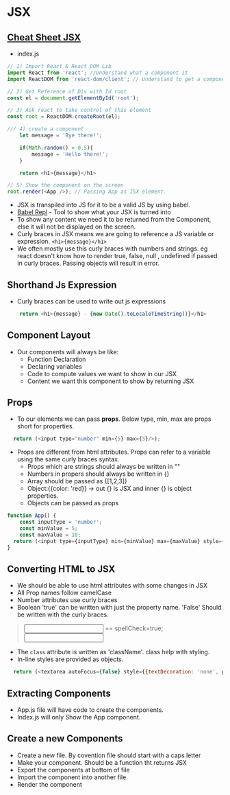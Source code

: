 # JSX
## [Cheat Sheet JSX](https://jsx-notes.vercel.app/)
* index.js
```js
// 1) Import React & React DOM Lib
import React from 'react'; //Understand what a component it
import ReactDOM from 'react-dom/client'; // Understand to get a component and show up in the browser.

// 2) Get Reference of Div with Id root
const el = document.getElementById('root');

// 3) Ask react to take control of this element
const root = ReactDOM.createRoot(el);

/// 4) create a component
    let message = 'Bye there!';

    if(Math.random() > 0.5){
        message = 'Hello there!';
    }

    return <h1>{message}</h1>

// 5) Show the component on the screen
root.render(<App />); // Passing App as JSX element.
```

* JSX is transpiled into JS for it to be a valid JS by using babel.
* [Babel Repl](babeljs.io/repl) - Tool to show what your JSX is turned into
* To show any content we need it to be returned from the Component, else it will not be displayed on the screen.
* Curly braces in JSX means we are going to reference a JS variable or expression. `<h1>{message}</h1>`
* We often mostly use this curly braces with numbers and strings. eg react doesn't know how to render true, false, null , undefined if passed in curly braces. Passing objects will result in error.

## Shorthand Js Expression
* Curly braces can be used to write out js expressions 
```js
    return <h1>{message} - {new Date().toLocaleTimeString()}</h1>
```

## Component Layout
* Our components will always be like:
  * Function Declaration
  * Declaring variables
  * Code to compute values we want to show in our JSX
  * Content we want this component to show by returning JSX

## Props

* To our elements we can pass **props**. Below type, min, max are props short for properties.
```js
  return (<input type="number" min={5} max={5}/>);
```
* Props are different from html attributes. Props can refer to a variable using the same curly braces syntax.
  * Props which are strings should always be written in ""
  * Numbers in propers should always be written in {}
  * Array should be passed as {[1,2,3]}
  * Object:{{color: 'red}} -> out {} is JSX and inner {} is object properties.
  * Objects can be passed as props
```js
function App() {
    const inputType = 'number';
    const minValue = 5;
    const maxValue = 10;
  return (<input type={inputType} min={minValue} max={maxValue} style={{border: '3px solid red'}}/>);
}
```

## Converting HTML to JSX
* We should be able to use html attributes with some changes in JSX
* All Prop names follow camelCase
* Number attributes use curly braces
* Boolean 'true' can be written with just the property name. 'False' Should be written with the curly braces.
>  <input spellCheck> == spellCheck=true;
> <input spellCheck={false}>
* The `class` attribute is written as 'className'. class help with styling.
* In-line styles are provided as objects.
```js
  return (<textarea autoFocus={false} style={{textDecoration: 'none', padding: '5px'}}/>);
```

## Extracting Components
* App.js file will have code to create the components. 
* Index.js will only Show the App component.

## Create a new Components
* Create a new file. By covention file should start with a caps letter
* Make your component. Should be a function tht returns JSX
* Export the components at bottom of file
* Import the component into another file. 
* Render the component